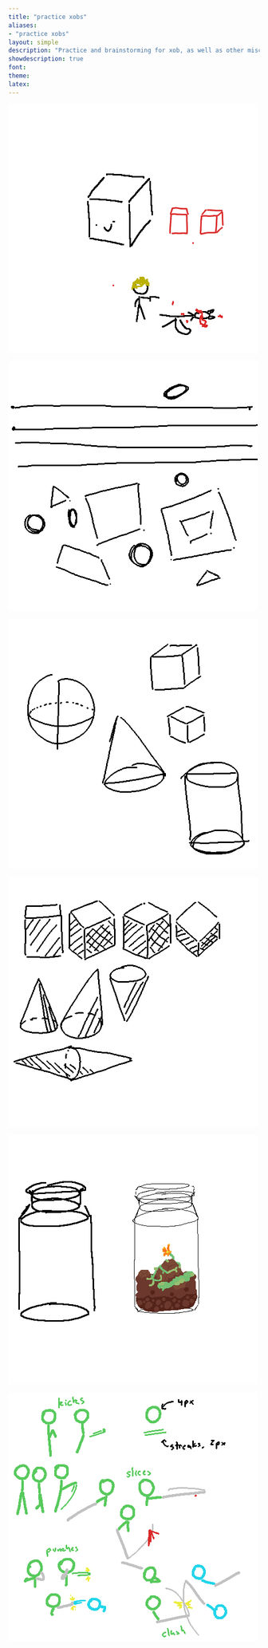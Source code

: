 ```yaml
---
title: "practice xobs"
aliases:
- "practice xobs"
layout: simple
description: "Practice and brainstorming for xob, as well as other misc. art practice"
showdescription: true
font: 
theme: 
latex: 
---
```


![](assets/practice/random2.png)

![](assets/practice/random3.png)

![](assets/practice/random4.png)

![](assets/practice/random5.png)

![](assets/practice/terrarium.png)

![one](assets/practice/one.png)